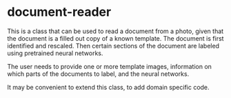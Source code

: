# document-reader

This is a class that can be used to read a document from a photo, given that the document is a filled out copy of a known template. The document is first identified and rescaled. Then certain sections of the document are labeled using pretrained neural networks.

The user needs to provide one or more template images, information on which parts of the documents to label, and the neural networks.

It may be convenient to extend this class, to add domain specific code.